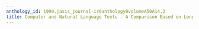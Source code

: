 ```yaml
---
anthology_id: 1999.jasis_journal-ir0anthology0volumeA50A14.2
title: Computer and Natural Language Texts - A Comparison Based on Long-Range Correlations
---
```

